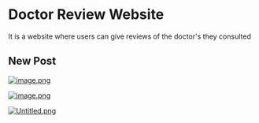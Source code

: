 # Doctor Review Website
 It is a website where users can give reviews of the doctor's they consulted


## New Post
[![image.png](https://i.postimg.cc/Y00DvwNB/image.png)](https://postimg.cc/y3qyGtrL)

[![image.png](https://i.postimg.cc/hvjdm3S6/image.png)](https://postimg.cc/jwp20cn4)

[![Untitled.png](https://i.postimg.cc/t4N90dQm/Untitled.png)](https://postimg.cc/NKF3mH01)
